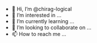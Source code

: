 - 👋 Hi, I’m @chirag-logical
- 👀 I’m interested in ...
- 🌱 I’m currently learning ...
- 💞️ I’m looking to collaborate on ...
- 📫 How to reach me ...


<!---
chirag-logical/chirag-logical is a ✨ special ✨ repository because its `README.md` (this file) appears on your GitHub profile.
You can click the Preview link to take a look at your changes.
--->
